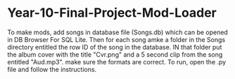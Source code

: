 # Year-10-Final-Project-Mod-Loader
To make mods, add songs in database file (Songs.db) which can be opened in DB Browser For SQL Lite. Then for each song amke a folder in the Songs directory entitled the row ID of the song in the database. IN that folder put the album cover with the title "Cvr.png" and a 5 second clip from the song entitled "Aud.mp3". make sure the formats are correct. To run, open the .py file and follow the instructions.
